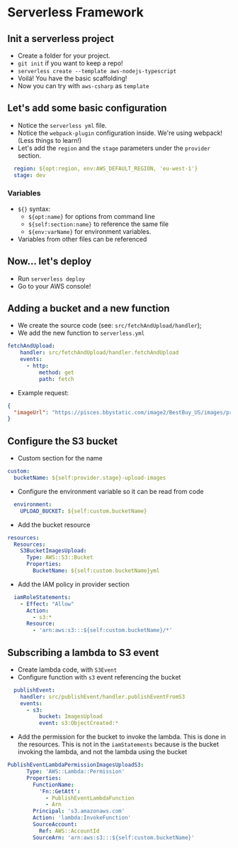 # Serverless Framework

## Init a serverless project

- Create a folder for your project.
- `git init` if you want to keep a repo!
- `serverless create --template aws-nodejs-typescript`
- Voilá! You have the basic scaffolding!
- Now you can try with `aws-csharp` as `template`

## Let's add some basic configuration

- Notice the `serverless yml` file.
- Notice the `webpack-plugin` configuration inside. We're using webpack! (Less things to learn!)
- Let's add the `region` and the `stage` parameters under the `provider` section.

```yml
  region: ${opt:region, env:AWS_DEFAULT_REGION, 'eu-west-1'}
  stage: dev
```

### Variables

- `${}` syntax:
  - `${opt:name}` for options from command line
  - `${self:section:name}` to reference the same file
  - `${env:varName}` for environment variables.
- Variables from other files can be referenced

## Now... let's deploy

- Run `serverless deploy`
- Go to your AWS console!

## Adding a bucket and a new function

- We create the source code (see: `src/fetchAndUpload/handler`);
- We add the new function to `serverless.yml`

```yml
fetchAndUpload:
    handler: src/fetchAndUpload/handler.fetchAndUpload
    events:
      - http:
          method: get
          path: fetch
```

- Example request:

```json
{
  "imageUrl": "https://pisces.bbystatic.com/image2/BestBuy_US/images/products/6220/6220794_sa.jpg"
}
```

## Configure the S3 bucket

- Custom section for the name

```yml
custom:
  bucketName: ${self:provider.stage}-upload-images
```

- Configure the environment variable so it can be read from code

```yml
  environment:
    UPLOAD_BUCKET: ${self:custom.bucketName}
```

- Add the bucket resource

```yml
resources:
  Resources:
    S3BucketImagesUpload:
      Type: AWS::S3::Bucket
      Properties:
        BucketName: ${self:custom.bucketName}yml
```

- Add the IAM policy in provider section

```yml
  iamRoleStatements:
    - Effect: "Allow"
      Action:
        - s3:*
      Resource:
        - 'arn:aws:s3:::${self:custom.bucketName}/*'
```

## Subscribing a lambda to S3 event

- Create lambda code, with `S3Event`
- Configure function with `s3` event referencing the bucket

```yml
  publishEvent:
    handler: src/publishEvent/handler.publishEventFromS3
    events:
      - s3:
          bucket: ImagesUpload
          event: s3:ObjectCreated:*
```

- Add the permission for the bucket to invoke the lambda. This is done in the resources. This is not in the `iamStatements` because is the bucket invoking the lambda, and not the lambda using the bucket

```yml
PublishEventLambdaPermissionImagesUploadS3:
      Type: 'AWS::Lambda::Permission'
      Properties:
        FunctionName:
          'Fn::GetAtt':
            - PublishEventLambdaFunction
            - Arn
        Principal: 's3.amazonaws.com'
        Action: 'lambda:InvokeFunction'
        SourceAccount:
          Ref: AWS::AccountId
        SourceArn: 'arn:aws:s3:::${self:custom.bucketName}'

```
